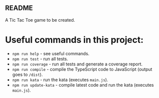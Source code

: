 ## README

A Tic Tac Toe game to be created.

# Useful commands in this project:
- `npm run help` - see useful commands.
- `npm run test` - run all tests.
- `npm run coverage` - run all tests and generate a coverage report.
- `npm run compile` - compile the TypeScript code to JavaScript (output goes to `/dist`).
- `npm run kata` - run the kata (executes `main.js`).
- `npm run update-kata` - compile latest code and run the kata (executes `main.js`).
